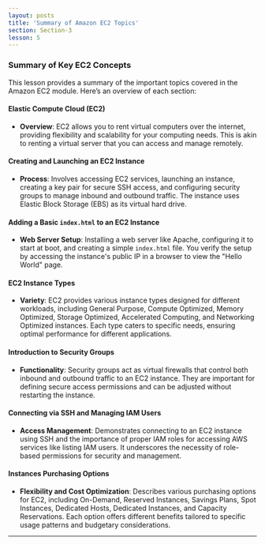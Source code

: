 ```yaml
---
layout: posts
title: 'Summary of Amazon EC2 Topics'
section: Section-3
lesson: 5
---
```


### Summary of Key EC2 Concepts

This lesson provides a summary of the important topics covered in the Amazon EC2 module. Here’s an overview of each section:

#### Elastic Compute Cloud (EC2)

- **Overview**: EC2 allows you to rent virtual computers over the internet, providing flexibility and scalability for your computing needs. This is akin to renting a virtual server that you can access and manage remotely.

<!-- pagebreak -->

#### Creating and Launching an EC2 Instance

- **Process**: Involves accessing EC2 services, launching an instance, creating a key pair for secure SSH access, and configuring security groups to manage inbound and outbound traffic. The instance uses Elastic Block Storage (EBS) as its virtual hard drive.

<!-- pagebreak -->

#### Adding a Basic `index.html` to an EC2 Instance

- **Web Server Setup**: Installing a web server like Apache, configuring it to start at boot, and creating a simple `index.html` file. You verify the setup by accessing the instance's public IP in a browser to view the "Hello World" page.

<!-- pagebreak -->

#### EC2 Instance Types

- **Variety**: EC2 provides various instance types designed for different workloads, including General Purpose, Compute Optimized, Memory Optimized, Storage Optimized, Accelerated Computing, and Networking Optimized instances. Each type caters to specific needs, ensuring optimal performance for different applications.

<!-- pagebreak -->

#### Introduction to Security Groups

- **Functionality**: Security groups act as virtual firewalls that control both inbound and outbound traffic to an EC2 instance. They are important for defining secure access permissions and can be adjusted without restarting the instance.

<!-- pagebreak -->

#### Connecting via SSH and Managing IAM Users

- **Access Management**: Demonstrates connecting to an EC2 instance using SSH and the importance of proper IAM roles for accessing AWS services like listing IAM users. It underscores the necessity of role-based permissions for security and management.

<!-- pagebreak -->

#### Instances Purchasing Options

- **Flexibility and Cost Optimization**: Describes various purchasing options for EC2, including On-Demand, Reserved Instances, Savings Plans, Spot Instances, Dedicated Hosts, Dedicated Instances, and Capacity Reservations. Each option offers different benefits tailored to specific usage patterns and budgetary considerations.

---
